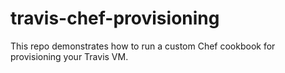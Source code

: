 travis-chef-provisioning
========================

This repo demonstrates how to run a custom Chef cookbook for provisioning your Travis VM.
